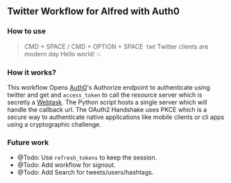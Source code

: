 Twitter Workflow for Alfred with Auth0
---


### How to use 

> CMD + SPACE / CMD + OPTION + SPACE 
  twt Twitter clients are modern day Hello world! 💥

### How it works?
This workflow Opens [Auth0](https://auth0.com/)'s Authorize endpoint to authenticate using twitter and get and `access_token` to call the resource server which is secretly a [Webtask](https://webtask.io). The Python script hosts a single server which will handle the callback url. The OAuth2 Handshake uses PKCE which is a secure way to authenticate native applications like mobile clients or cli apps using a cryptographic challenge.


### Future work

- @Todo: Use `refresh_tokens` to keep the session.
- @Todo: Add workflow for signout.
- @Todo: Add Search for tweets/users/hashtags.
